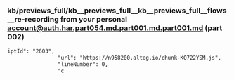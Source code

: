 ### kb/previews_full/kb__previews_full__kb__previews_full__flows__re-recording from your personal account@auth.har.part054.md.part001.md.part001.md (part 002)

```md
iptId": "2603",
                "url": "https://n958200.alteg.io/chunk-KO722YSM.js",
                "lineNumber": 0,
                "c
```

```
